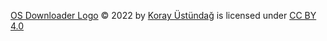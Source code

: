 [OS Downloader Logo](https://github.com/korayustundag/os-downloader/blob/main/OSDownloader/Resources/os_downloader_logo.ico) © 2022 by [Koray Üstündağ](https://github.com/korayustundag/) is licensed under  [CC BY 4.0](http://creativecommons.org/licenses/by/4.0/?ref=chooser-v1)

